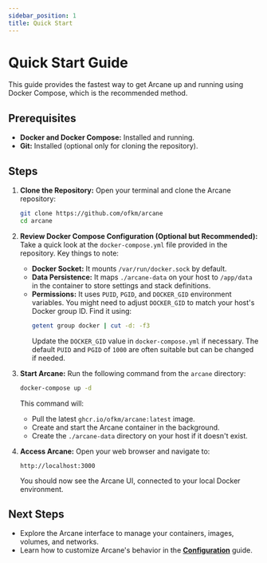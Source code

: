 ```yaml
---
sidebar_position: 1
title: Quick Start
---
```


# Quick Start Guide

This guide provides the fastest way to get Arcane up and running using Docker Compose, which is the recommended method.

## Prerequisites

- **Docker and Docker Compose:** Installed and running.
- **Git:** Installed (optional only for cloning the repository).

## Steps

1.  **Clone the Repository:**
    Open your terminal and clone the Arcane repository:

    ```bash
    git clone https://github.com/ofkm/arcane
    cd arcane
    ```

2.  **Review Docker Compose Configuration (Optional but Recommended):**
    Take a quick look at the `docker-compose.yml` file provided in the repository. Key things to note:

    - **Docker Socket:** It mounts `/var/run/docker.sock` by default.
    - **Data Persistence:** It maps `./arcane-data` on your host to `/app/data` in the container to store settings and stack definitions.
    - **Permissions:** It uses `PUID`, `PGID`, and `DOCKER_GID` environment variables. You might need to adjust `DOCKER_GID` to match your host's Docker group ID. Find it using:
      ```bash
      getent group docker | cut -d: -f3
      ```
      Update the `DOCKER_GID` value in `docker-compose.yml` if necessary. The default `PUID` and `PGID` of `1000` are often suitable but can be changed if needed.

3.  **Start Arcane:**
    Run the following command from the `arcane` directory:

    ```bash
    docker-compose up -d
    ```

    This command will:

    - Pull the latest `ghcr.io/ofkm/arcane:latest` image.
    - Create and start the Arcane container in the background.
    - Create the `./arcane-data` directory on your host if it doesn't exist.

4.  **Access Arcane:**
    Open your web browser and navigate to:

    `http://localhost:3000`

    You should now see the Arcane UI, connected to your local Docker environment.

## Next Steps

- Explore the Arcane interface to manage your containers, images, volumes, and networks.
- Learn how to customize Arcane's behavior in the **[Configuration](./configuration.md)** guide.
